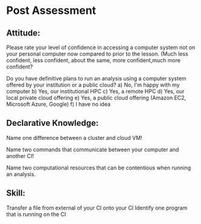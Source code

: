 # Post Assessment

## Attitude:
Please rate your level of confidence in accessing a computer system not on your personal computer now compared to prior to the lesson. (Much less confident, less confident, about the same, more confident,much more confident?


Do you have definitive plans to run an analysis using a computer system offered by your institution or a public cloud?
    a) No, I'm happy with my computer
    b) Yes, our institutional HPC
    c) Yes, a remote HPC
    d) Yes, our local private cloud offering
    e) Yes, a public cloud offering (Amazon EC2, Microsoft Azure, Google)
    f) I have no idea

## Declarative Knowledge: 

Name one difference between a cluster and cloud VM!

Name two commands that communicate between your computer and another CI!

Name two computational resources that can be contentious when running an analysis.

## Skill:
Transfer a file from external of your CI onto your CI 
Identify one program that is running on the CI 
